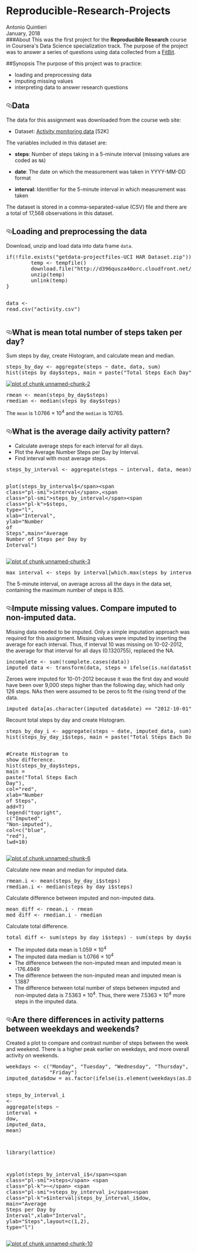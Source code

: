 # Reproducible-Research-Projects
<p>Antonio Quintieri<br>
January, 2018<br>
###About
This was the first project for the <strong>Reproducible Research</strong> course in Coursera's Data Science specialization track. The purpose of the project was to answer a series of questions using data collected from a <a href="http://en.wikipedia.org/wiki/Fitbit" rel="nofollow">FitBit</a>.</p>
<p>##Synopsis
The purpose of this project was to practice:</p>
<ul>
<li>loading and preprocessing data</li>
<li>imputing missing values</li>
<li>interpreting data to answer research questions</li>
</ul>
<h2><a href="#data" aria-hidden="true" class="anchor" id="user-content-data"><svg aria-hidden="true" class="octicon octicon-link" height="16" version="1.1" viewBox="0 0 16 16" width="16"><path fill-rule="evenodd" d="M4 9h1v1H4c-1.5 0-3-1.69-3-3.5S2.55 3 4 3h4c1.45 0 3 1.69 3 3.5 0 1.41-.91 2.72-2 3.25V8.59c.58-.45 1-1.27 1-2.09C10 5.22 8.98 4 8 4H4c-.98 0-2 1.22-2 2.5S3 9 4 9zm9-3h-1v1h1c1 0 2 1.22 2 2.5S13.98 12 13 12H9c-.98 0-2-1.22-2-2.5 0-.83.42-1.64 1-2.09V6.25c-1.09.53-2 1.84-2 3.25C6 11.31 7.55 13 9 13h4c1.45 0 3-1.69 3-3.5S14.5 6 13 6z"></path></svg></a>Data</h2>
<p>The data for this assignment was downloaded from the course web
site:</p>
<ul>
<li>Dataset: <a href="https://d396qusza40orc.cloudfront.net/repdata%2Fdata%2Factivity.zip" rel="nofollow">Activity monitoring data</a> [52K]</li>
</ul>
<p>The variables included in this dataset are:</p>
<ul>
<li>
<p><strong>steps</strong>: Number of steps taking in a 5-minute interval (missing
values are coded as <code>NA</code>)</p>
</li>
<li>
<p><strong>date</strong>: The date on which the measurement was taken in YYYY-MM-DD
format</p>
</li>
<li>
<p><strong>interval</strong>: Identifier for the 5-minute interval in which
measurement was taken</p>
</li>
</ul>
<p>The dataset is stored in a comma-separated-value (CSV) file and there are a total of 17,568 observations in this dataset.</p>
<h2><a href="#loading-and-preprocessing-the-data" aria-hidden="true" class="anchor" id="user-content-loading-and-preprocessing-the-data"><svg aria-hidden="true" class="octicon octicon-link" height="16" version="1.1" viewBox="0 0 16 16" width="16"><path fill-rule="evenodd" d="M4 9h1v1H4c-1.5 0-3-1.69-3-3.5S2.55 3 4 3h4c1.45 0 3 1.69 3 3.5 0 1.41-.91 2.72-2 3.25V8.59c.58-.45 1-1.27 1-2.09C10 5.22 8.98 4 8 4H4c-.98 0-2 1.22-2 2.5S3 9 4 9zm9-3h-1v1h1c1 0 2 1.22 2 2.5S13.98 12 13 12H9c-.98 0-2-1.22-2-2.5 0-.83.42-1.64 1-2.09V6.25c-1.09.53-2 1.84-2 3.25C6 11.31 7.55 13 9 13h4c1.45 0 3-1.69 3-3.5S14.5 6 13 6z"></path></svg></a>Loading and preprocessing the data</h2>
<p>Download, unzip and load data into data frame <code>data</code>.</p>
<div class="highlight highlight-source-r"><pre><span class="pl-k">if</span>(<span class="pl-k">!</span>file.exists(<span class="pl-s"><span class="pl-pds">"</span>getdata-projectfiles-UCI HAR Dataset.zip<span class="pl-pds">"</span></span>)) {
        <span class="pl-smi">temp</span> <span class="pl-k">&lt;-</span> tempfile()
        download.file(<span class="pl-s"><span class="pl-pds">"</span>http://d396qusza40orc.cloudfront.net/repdata%2Fdata%2Factivity.zip<span class="pl-pds">"</span></span>,<span class="pl-smi">temp</span>)
        unzip(<span class="pl-smi">temp</span>)
        unlink(<span class="pl-smi">temp</span>)
}

<span class="pl-smi">data</span> <span class="pl-k">&lt;-</span> read.csv(<span class="pl-s"><span class="pl-pds">"</span>activity.csv<span class="pl-pds">"</span></span>)</pre></div>
<h2><a href="#what-is-mean-total-number-of-steps-taken-per-day" aria-hidden="true" class="anchor" id="user-content-what-is-mean-total-number-of-steps-taken-per-day"><svg aria-hidden="true" class="octicon octicon-link" height="16" version="1.1" viewBox="0 0 16 16" width="16"><path fill-rule="evenodd" d="M4 9h1v1H4c-1.5 0-3-1.69-3-3.5S2.55 3 4 3h4c1.45 0 3 1.69 3 3.5 0 1.41-.91 2.72-2 3.25V8.59c.58-.45 1-1.27 1-2.09C10 5.22 8.98 4 8 4H4c-.98 0-2 1.22-2 2.5S3 9 4 9zm9-3h-1v1h1c1 0 2 1.22 2 2.5S13.98 12 13 12H9c-.98 0-2-1.22-2-2.5 0-.83.42-1.64 1-2.09V6.25c-1.09.53-2 1.84-2 3.25C6 11.31 7.55 13 9 13h4c1.45 0 3-1.69 3-3.5S14.5 6 13 6z"></path></svg></a>What is mean total number of steps taken per day?</h2>
<p>Sum steps by day, create Histogram, and calculate mean and median.</p>
<div class="highlight highlight-source-r"><pre><span class="pl-smi">steps_by_day</span> <span class="pl-k">&lt;-</span> aggregate(<span class="pl-smi">steps</span> <span class="pl-k">~</span> <span class="pl-smi">date</span>, <span class="pl-smi">data</span>, <span class="pl-smi">sum</span>)
hist(<span class="pl-smi">steps_by_day</span><span class="pl-k">$</span><span class="pl-smi">steps</span>, <span class="pl-v">main</span> <span class="pl-k">=</span> paste(<span class="pl-s"><span class="pl-pds">"</span>Total Steps Each Day<span class="pl-pds">"</span></span>), <span class="pl-v">col</span><span class="pl-k">=</span><span class="pl-s"><span class="pl-pds">"</span>blue<span class="pl-pds">"</span></span>, <span class="pl-v">xlab</span><span class="pl-k">=</span><span class="pl-s"><span class="pl-pds">"</span>Number of Steps<span class="pl-pds">"</span></span>)</pre></div>
<p><a href="https://github.com/antoraf/Reproducible-Research-Projects/blob/Pictures/Picture1.png" target="_blank"><img src="https://github.com/antoraf/Reproducible-Research-Projects/blob/Pictures/Picture1.png" alt="plot of chunk unnamed-chunk-2" style="max-width:100%;"></a></p>
<div class="highlight highlight-source-r"><pre><span class="pl-smi">rmean</span> <span class="pl-k">&lt;-</span> mean(<span class="pl-smi">steps_by_day</span><span class="pl-k">$</span><span class="pl-smi">steps</span>)
<span class="pl-smi">rmedian</span> <span class="pl-k">&lt;-</span> median(<span class="pl-smi">steps_by_day</span><span class="pl-k">$</span><span class="pl-smi">steps</span>)</pre></div>
<p>The <code>mean</code> is 1.0766 × 10<sup>4</sup> and the <code>median</code> is 10765.</p>
<h2><a href="#what-is-the-average-daily-activity-pattern" aria-hidden="true" class="anchor" id="user-content-what-is-the-average-daily-activity-pattern"><svg aria-hidden="true" class="octicon octicon-link" height="16" version="1.1" viewBox="0 0 16 16" width="16"><path fill-rule="evenodd" d="M4 9h1v1H4c-1.5 0-3-1.69-3-3.5S2.55 3 4 3h4c1.45 0 3 1.69 3 3.5 0 1.41-.91 2.72-2 3.25V8.59c.58-.45 1-1.27 1-2.09C10 5.22 8.98 4 8 4H4c-.98 0-2 1.22-2 2.5S3 9 4 9zm9-3h-1v1h1c1 0 2 1.22 2 2.5S13.98 12 13 12H9c-.98 0-2-1.22-2-2.5 0-.83.42-1.64 1-2.09V6.25c-1.09.53-2 1.84-2 3.25C6 11.31 7.55 13 9 13h4c1.45 0 3-1.69 3-3.5S14.5 6 13 6z"></path></svg></a>What is the average daily activity pattern?</h2>
<ul>
<li>Calculate average steps for each interval for all days.</li>
<li>Plot the Average Number Steps per Day by Interval.</li>
<li>Find interval with most average steps.</li>
</ul>
<div class="highlight highlight-source-r"><pre><span class="pl-smi">steps_by_interval</span> <span class="pl-k">&lt;-</span> aggregate(<span class="pl-smi">steps</span> <span class="pl-k">~</span> <span class="pl-smi">interval</span>, <span class="pl-smi">data</span>, <span class="pl-smi">mean</span>)

plot(<span class="pl-smi">steps_by_interval</span><span class="pl-k">$</span><span class="pl-smi">interval</span>,<span class="pl-smi">steps_by_interval</span><span class="pl-k">$</span><span class="pl-smi">steps</span>, <span class="pl-v">type</span><span class="pl-k">=</span><span class="pl-s"><span class="pl-pds">"</span>l<span class="pl-pds">"</span></span>, <span class="pl-v">xlab</span><span class="pl-k">=</span><span class="pl-s"><span class="pl-pds">"</span>Interval<span class="pl-pds">"</span></span>, <span class="pl-v">ylab</span><span class="pl-k">=</span><span class="pl-s"><span class="pl-pds">"</span>Number of Steps<span class="pl-pds">"</span></span>,<span class="pl-v">main</span><span class="pl-k">=</span><span class="pl-s"><span class="pl-pds">"</span>Average Number of Steps per Day by Interval<span class="pl-pds">"</span></span>)</pre></div>
<p><a href="https://github.com/antoraf/Reproducible-Research-Projects/blob/Pictures/Picture2.png" target="_blank"><img src="https://github.com/antoraf/Reproducible-Research-Projects/blob/Pictures/Picture2.png" alt="plot of chunk unnamed-chunk-3" style="max-width:100%;"></a></p>
<div class="highlight highlight-source-r"><pre><span class="pl-smi">max_interval</span> <span class="pl-k">&lt;-</span> <span class="pl-smi">steps_by_interval</span>[which.max(<span class="pl-smi">steps_by_interval</span><span class="pl-k">$</span><span class="pl-smi">steps</span>),<span class="pl-c1">1</span>]</pre></div>
<p>The 5-minute interval, on average across all the days in the data set, containing the maximum number of steps is 835.</p>
<h2><a href="#impute-missing-values-compare-imputed-to-non-imputed-data" aria-hidden="true" class="anchor" id="user-content-impute-missing-values-compare-imputed-to-non-imputed-data"><svg aria-hidden="true" class="octicon octicon-link" height="16" version="1.1" viewBox="0 0 16 16" width="16"><path fill-rule="evenodd" d="M4 9h1v1H4c-1.5 0-3-1.69-3-3.5S2.55 3 4 3h4c1.45 0 3 1.69 3 3.5 0 1.41-.91 2.72-2 3.25V8.59c.58-.45 1-1.27 1-2.09C10 5.22 8.98 4 8 4H4c-.98 0-2 1.22-2 2.5S3 9 4 9zm9-3h-1v1h1c1 0 2 1.22 2 2.5S13.98 12 13 12H9c-.98 0-2-1.22-2-2.5 0-.83.42-1.64 1-2.09V6.25c-1.09.53-2 1.84-2 3.25C6 11.31 7.55 13 9 13h4c1.45 0 3-1.69 3-3.5S14.5 6 13 6z"></path></svg></a>Impute missing values. Compare imputed to non-imputed data.</h2>
<p>Missing data needed to be imputed. Only a simple imputation approach was required for this assignment.
Missing values were imputed by inserting the average for each interval. Thus, if interval 10 was missing on 10-02-2012, the average for that interval for all days (0.1320755), replaced the NA.</p>
<div class="highlight highlight-source-r"><pre><span class="pl-smi">incomplete</span> <span class="pl-k">&lt;-</span> sum(<span class="pl-k">!</span>complete.cases(<span class="pl-smi">data</span>))
<span class="pl-smi">imputed_data</span> <span class="pl-k">&lt;-</span> transform(<span class="pl-smi">data</span>, <span class="pl-v">steps</span> <span class="pl-k">=</span> ifelse(is.na(<span class="pl-smi">data</span><span class="pl-k">$</span><span class="pl-smi">steps</span>), <span class="pl-smi">steps_by_interval</span><span class="pl-k">$</span><span class="pl-smi">steps</span>[match(<span class="pl-smi">data</span><span class="pl-k">$</span><span class="pl-smi">interval</span>, <span class="pl-smi">steps_by_interval</span><span class="pl-k">$</span><span class="pl-smi">interval</span>)], <span class="pl-smi">data</span><span class="pl-k">$</span><span class="pl-smi">steps</span>))</pre></div>
<p>Zeroes were imputed for 10-01-2012 because it was the first day and would have been over 9,000 steps higher than the following day, which had only 126 steps. NAs then were assumed to be zeros to fit the rising trend of the data.</p>
<div class="highlight highlight-source-r"><pre><span class="pl-smi">imputed_data</span>[as.character(<span class="pl-smi">imputed_data</span><span class="pl-k">$</span><span class="pl-smi">date</span>) <span class="pl-k">==</span> <span class="pl-s"><span class="pl-pds">"</span>2012-10-01<span class="pl-pds">"</span></span>, <span class="pl-c1">1</span>] <span class="pl-k">&lt;-</span> <span class="pl-c1">0</span></pre></div>
<p>Recount total steps by day and create Histogram.</p>
<div class="highlight highlight-source-r"><pre><span class="pl-smi">steps_by_day_i</span> <span class="pl-k">&lt;-</span> aggregate(<span class="pl-smi">steps</span> <span class="pl-k">~</span> <span class="pl-smi">date</span>, <span class="pl-smi">imputed_data</span>, <span class="pl-smi">sum</span>)
hist(<span class="pl-smi">steps_by_day_i</span><span class="pl-k">$</span><span class="pl-smi">steps</span>, <span class="pl-v">main</span> <span class="pl-k">=</span> paste(<span class="pl-s"><span class="pl-pds">"</span>Total Steps Each Day<span class="pl-pds">"</span></span>), <span class="pl-v">col</span><span class="pl-k">=</span><span class="pl-s"><span class="pl-pds">"</span>blue<span class="pl-pds">"</span></span>, <span class="pl-v">xlab</span><span class="pl-k">=</span><span class="pl-s"><span class="pl-pds">"</span>Number of Steps<span class="pl-pds">"</span></span>)

<span class="pl-c"><span class="pl-c">#</span>Create Histogram to show difference. </span>
hist(<span class="pl-smi">steps_by_day</span><span class="pl-k">$</span><span class="pl-smi">steps</span>, <span class="pl-v">main</span> <span class="pl-k">=</span> paste(<span class="pl-s"><span class="pl-pds">"</span>Total Steps Each Day<span class="pl-pds">"</span></span>), <span class="pl-v">col</span><span class="pl-k">=</span><span class="pl-s"><span class="pl-pds">"</span>red<span class="pl-pds">"</span></span>, <span class="pl-v">xlab</span><span class="pl-k">=</span><span class="pl-s"><span class="pl-pds">"</span>Number of Steps<span class="pl-pds">"</span></span>, <span class="pl-v">add</span><span class="pl-k">=</span><span class="pl-c1">T</span>)
legend(<span class="pl-s"><span class="pl-pds">"</span>topright<span class="pl-pds">"</span></span>, c(<span class="pl-s"><span class="pl-pds">"</span>Imputed<span class="pl-pds">"</span></span>, <span class="pl-s"><span class="pl-pds">"</span>Non-imputed<span class="pl-pds">"</span></span>), <span class="pl-v">col</span><span class="pl-k">=</span>c(<span class="pl-s"><span class="pl-pds">"</span>blue<span class="pl-pds">"</span></span>, <span class="pl-s"><span class="pl-pds">"</span>red<span class="pl-pds">"</span></span>), <span class="pl-v">lwd</span><span class="pl-k">=</span><span class="pl-c1">10</span>)</pre></div>
<p><a href="https://github.com/antoraf/Reproducible-Research-Projects/blob/Pictures/Picture3.png" target="_blank"><img src="https://github.com/antoraf/Reproducible-Research-Projects/blob/Pictures/Picture3.png" alt="plot of chunk unnamed-chunk-6" style="max-width:100%;"></a></p>
<p>Calculate new mean and median for imputed data.</p>
<div class="highlight highlight-source-r"><pre><span class="pl-smi">rmean.i</span> <span class="pl-k">&lt;-</span> mean(<span class="pl-smi">steps_by_day_i</span><span class="pl-k">$</span><span class="pl-smi">steps</span>)
<span class="pl-smi">rmedian.i</span> <span class="pl-k">&lt;-</span> median(<span class="pl-smi">steps_by_day_i</span><span class="pl-k">$</span><span class="pl-smi">steps</span>)</pre></div>
<p>Calculate difference between imputed and non-imputed data.</p>
<div class="highlight highlight-source-r"><pre><span class="pl-smi">mean_diff</span> <span class="pl-k">&lt;-</span> <span class="pl-smi">rmean.i</span> <span class="pl-k">-</span> <span class="pl-smi">rmean</span>
<span class="pl-smi">med_diff</span> <span class="pl-k">&lt;-</span> <span class="pl-smi">rmedian.i</span> <span class="pl-k">-</span> <span class="pl-smi">rmedian</span></pre></div>
<p>Calculate total difference.</p>
<div class="highlight highlight-source-r"><pre><span class="pl-smi">total_diff</span> <span class="pl-k">&lt;-</span> sum(<span class="pl-smi">steps_by_day_i</span><span class="pl-k">$</span><span class="pl-smi">steps</span>) <span class="pl-k">-</span> sum(<span class="pl-smi">steps_by_day</span><span class="pl-k">$</span><span class="pl-smi">steps</span>)</pre></div>
<ul>
<li>The imputed data mean is 1.059 × 10<sup>4</sup></li>
<li>The imputed data median is 1.0766 × 10<sup>4</sup></li>
<li>The difference between the non-imputed mean and imputed mean is -176.4949</li>
<li>The difference between the non-imputed mean and imputed mean is 1.1887</li>
<li>The difference between total number of steps between imputed and non-imputed data is 7.5363 × 10<sup>4</sup>. Thus, there were 7.5363 × 10<sup>4</sup> more steps in the imputed data.</li>
</ul>
<h2><a href="#are-there-differences-in-activity-patterns-between-weekdays-and-weekends" aria-hidden="true" class="anchor" id="user-content-are-there-differences-in-activity-patterns-between-weekdays-and-weekends"><svg aria-hidden="true" class="octicon octicon-link" height="16" version="1.1" viewBox="0 0 16 16" width="16"><path fill-rule="evenodd" d="M4 9h1v1H4c-1.5 0-3-1.69-3-3.5S2.55 3 4 3h4c1.45 0 3 1.69 3 3.5 0 1.41-.91 2.72-2 3.25V8.59c.58-.45 1-1.27 1-2.09C10 5.22 8.98 4 8 4H4c-.98 0-2 1.22-2 2.5S3 9 4 9zm9-3h-1v1h1c1 0 2 1.22 2 2.5S13.98 12 13 12H9c-.98 0-2-1.22-2-2.5 0-.83.42-1.64 1-2.09V6.25c-1.09.53-2 1.84-2 3.25C6 11.31 7.55 13 9 13h4c1.45 0 3-1.69 3-3.5S14.5 6 13 6z"></path></svg></a>Are there differences in activity patterns between weekdays and weekends?</h2>
<p>Created a plot to compare and contrast number of steps between the week and weekend. There is a higher peak earlier on weekdays, and more overall activity on weekends.</p>
<div class="highlight highlight-source-r"><pre><span class="pl-smi">weekdays</span> <span class="pl-k">&lt;-</span> c(<span class="pl-s"><span class="pl-pds">"</span>Monday<span class="pl-pds">"</span></span>, <span class="pl-s"><span class="pl-pds">"</span>Tuesday<span class="pl-pds">"</span></span>, <span class="pl-s"><span class="pl-pds">"</span>Wednesday<span class="pl-pds">"</span></span>, <span class="pl-s"><span class="pl-pds">"</span>Thursday<span class="pl-pds">"</span></span>, 
              <span class="pl-s"><span class="pl-pds">"</span>Friday<span class="pl-pds">"</span></span>)
<span class="pl-smi">imputed_data</span><span class="pl-k">$</span><span class="pl-v">dow</span> <span class="pl-k">=</span> as.factor(ifelse(is.element(weekdays(as.Date(<span class="pl-smi">imputed_data</span><span class="pl-k">$</span><span class="pl-smi">date</span>)),<span class="pl-smi">weekdays</span>), <span class="pl-s"><span class="pl-pds">"</span>Weekday<span class="pl-pds">"</span></span>, <span class="pl-s"><span class="pl-pds">"</span>Weekend<span class="pl-pds">"</span></span>))

<span class="pl-smi">steps_by_interval_i</span> <span class="pl-k">&lt;-</span> aggregate(<span class="pl-smi">steps</span> <span class="pl-k">~</span> <span class="pl-smi">interval</span> <span class="pl-k">+</span> <span class="pl-smi">dow</span>, <span class="pl-smi">imputed_data</span>, <span class="pl-smi">mean</span>)

library(<span class="pl-smi">lattice</span>)

xyplot(<span class="pl-smi">steps_by_interval_i</span><span class="pl-k">$</span><span class="pl-smi">steps</span> <span class="pl-k">~</span> <span class="pl-smi">steps_by_interval_i</span><span class="pl-k">$</span><span class="pl-smi">interval</span><span class="pl-k">|</span><span class="pl-smi">steps_by_interval_i</span><span class="pl-k">$</span><span class="pl-smi">dow</span>, <span class="pl-v">main</span><span class="pl-k">=</span><span class="pl-s"><span class="pl-pds">"</span>Average Steps per Day by Interval<span class="pl-pds">"</span></span>,<span class="pl-v">xlab</span><span class="pl-k">=</span><span class="pl-s"><span class="pl-pds">"</span>Interval<span class="pl-pds">"</span></span>, <span class="pl-v">ylab</span><span class="pl-k">=</span><span class="pl-s"><span class="pl-pds">"</span>Steps<span class="pl-pds">"</span></span>,<span class="pl-v">layout</span><span class="pl-k">=</span>c(<span class="pl-c1">1</span>,<span class="pl-c1">2</span>), <span class="pl-v">type</span><span class="pl-k">=</span><span class="pl-s"><span class="pl-pds">"</span>l<span class="pl-pds">"</span></span>)</pre></div>
<p><a href="/dmaurath/datasciencecoursera/blob/master/Reproducible%20Research%20Projects/Peer%20Assessment%201/Reproducible_Research_Project_1_Steps_files/figure-html/unnamed-chunk-10.png" target="_blank"><img src="/dmaurath/datasciencecoursera/raw/master/Reproducible%20Research%20Projects/Peer%20Assessment%201/Reproducible_Research_Project_1_Steps_files/figure-html/unnamed-chunk-10.png" alt="plot of chunk unnamed-chunk-10" style="max-width:100%;"></a></p>
</article>
  </div>
